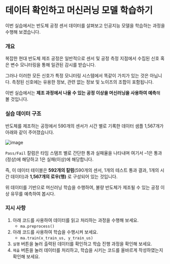 # 데이터 확인하고 머신러닝 모델 학습하기
이번 실습에서는 반도체 공정 센서 데이터를 살펴보고 인공지능 모델을 학습하는 과정을 수행해 보겠습니다.

### 개요
복잡한 현대 반도체 제조 공정은 일반적으로 센서 및 공정 측정 지점에서 수집된 신호 혹은 변수 모니터링을 통해 일관된 감시를 받습니다.

그러나 이러한 모든 신호가 특정 모니터링 시스템에서 똑같이 가치가 있는 것은 아닙니다. 측정된 신호에는 유용한 정보, 관련 없는 정보 및 노이즈의 조합이 포함됩니다.

이번 실습에서는 **제조 과정에서 나올 수 있는 공정 이상을 머신러닝을 사용하여 예측**해 볼 것입니다.

### 실습 데이터 구조
반도체를 제조하는 공정에서 590개의 센서가 시간 별로 기록한 데이터 샘플 1,567개가 아래와 같이 주어졌습니다.

![image](https://user-images.githubusercontent.com/61646760/145709934-9cf28228-3a9b-408d-9724-b2868b103c5b.png)

`Pass/Fail` 칼럼은 타임 스탬프 별로 간단한 통과 실패율을 나타내며 여기서 –1은 통과(정상)에 해당하고 1은 실패(이상)에 해당합니다.

즉, 이 데이터 테이블은 **592개의 칼럼**(590개의 센서, 1개의 테스트 통과 결과, 1개의 시간 데이터)과 **1,567개의 로우(행)** 로 구성되어 있는 것입니다.

위 데이터를 기반으로 머신러닝 학습을 수행하여, 불량 반도체가 제조될 수 있는 공정 이상 유무를 예측하여 봅시다.

### 지시 사항
1. 아래 코드를 사용하여 데이터를 읽고 처리하는 과정을 수행해 보세요.  
    - `ma.preprocess()`
2. 아래 코드를 사용하여 학습을 수행시켜 보세요.  
    - `ma.train(x_train_us, y_train_us)`
3. `실행` 버튼을 눌러 출력된 데이터를 확인하고 학습 진행 과정을 확인해 보세요.
4. `제출` 버튼을 눌러 데이터를 처리하고, 학습을 시키는 코드를 올바르게 작성하였는지 확인해 보세요.
